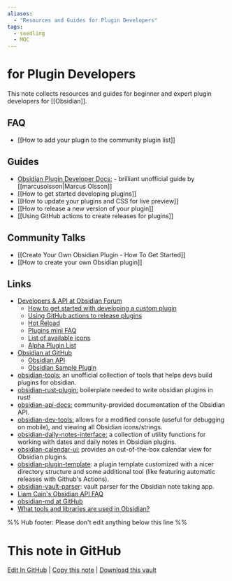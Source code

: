 ```yaml
---
aliases: 
  - "Resources and Guides for Plugin Developers"
tags:
  - seedling
  - MOC
---
```


# for Plugin Developers
This note collects resources and guides for beginner and expert plugin developers for [[Obsidian]].

## FAQ

- [[How to add your plugin to the community plugin list]]

## Guides

- [Obsidian Plugin Developer Docs:](https://marcus.se.net/obsidian-plugin-docs/) - brilliant unofficial guide by [[marcusolsson|Marcus Olsson]]
- [[How to get started developing plugins]]
- [[How to update your plugins and CSS for live preview]]
- [[How to release a new version of your plugin]]
- [[Using GitHub actions to create releases for plugins]]

## Community Talks

- [[Create Your Own Obsidian Plugin - How To Get Started]]
- [[How to create your own Obsidian plugin]]

## Links

- [Developers & API at Obsidian Forum](https://forum.obsidian.md/c/developers-api/14)
  - [How to get started with developing a custom plugin](https://forum.obsidian.md/t/how-to-get-started-with-developing-a-custom-plugin/8157)
  - [Using GitHub actions to release plugins](https://forum.obsidian.md/t/using-github-actions-to-release-plugins/7877)
  - [Hot Reload](https://forum.obsidian.md/t/plugin-release-for-developers-hot-reload-the-plugin-s-youre-developing/12185)
  - [Plugins mini FAQ](https://forum.obsidian.md/t/plugins-mini-faq/7737)
  - [List of available icons](https://forum.obsidian.md/t/list-of-available-icons-for-component-seticon/16332/4)
  - [Alpha Plugin List](https://forum.obsidian.md/t/meta-alpha-plugin-list-0-9-7/7736)
- [Obsidian at GitHub](https://github.com/obsidianmd)
  - [Obsidian API](https://github.com/obsidianmd/obsidian-api)
  - [Obsidian Sample Plugin](https://github.com/obsidianmd/obsidian-sample-plugin)
- [obsidian-tools:](https://github.com/obsidian-tools/obsidian-tools) an unofficial collection of tools that helps devs build plugins for obsidian.
- [obsidian-rust-plugin:](https://github.com/trashhalo/obsidian-rust-plugin) boilerplate needed to write obsidian plugins in rust!
- [obsidian-api-docs:](https://github.com/HEmile/obsidian-api-docs/blob/main/docs/00_Home.md) community-provided documentation of the Obsidian API.
- [obsidian-dev-tools:](https://github.com/KjellConnelly/obsidian-dev-tools)  allows for a modified console (useful for debugging on mobile), and viewing all Obsidian icons/strings.
- [obsidian-daily-notes-interface:](https://github.com/liamcain/obsidian-daily-notes-interface) a collection of utility functions for working with dates and daily notes in Obsidian plugins.
- [obsidian-calendar-ui:](https://github.com/liamcain/obsidian-calendar-ui) provides an out-of-the-box calendar view for Obsidian plugins.
- [obsidian-plugin-template](https://github.com/THeK3nger/obsidian-plugin-template): a plugin template customized with a nicer directory structure and some additional tool (like featuring automatic releases with Github's Actions).
- [obsidian-vault-parser](https://github.com/coffee-cup/obsidian-vault-parser): vault parser for the Obsidian note taking app.
- [Liam Cain's Obsidian API FAQ](https://liamca.in/Obsidian/API+FAQ/index)
- [obsidian-md at GitHub](https://github.com/topics/obsidian-md)
- [What tools and libraries are used in Obsidian?](https://konhi.me/obsidian-stack.html)

%% Hub footer: Please don't edit anything below this line %%

# This note in GitHub

<span class="git-footer">[Edit In GitHub](https://github.dev/obsidian-community/obsidian-hub/blob/main/04%20-%20Guides%2C%20Workflows%2C%20%26%20Courses/for%20Plugin%20Developers.md "git-hub-edit-note") | [Copy this note](https://raw.githubusercontent.com/obsidian-community/obsidian-hub/main/04%20-%20Guides%2C%20Workflows%2C%20%26%20Courses/for%20Plugin%20Developers.md "git-hub-copy-note") | [Download this vault](https://github.com/obsidian-community/obsidian-hub/archive/refs/heads/main.zip "git-hub-download-vault") </span>
